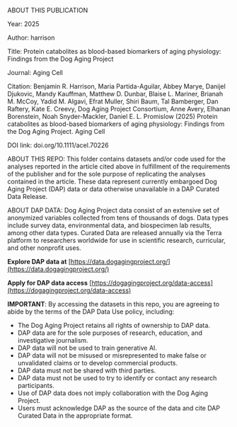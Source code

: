 ABOUT THIS PUBLICATION

Year: 2025

Author: harrison

Title: Protein catabolites as blood-based biomarkers of aging physiology: Findings from the Dog Aging Project

Journal: Aging Cell 
  
Citation: Benjamin R. Harrison, Maria Partida-Aguilar, Abbey Marye, Danijel Djukovic, Mandy Kauffman, Matthew D. Dunbar, Blaise L. Mariner, Brianah M. McCoy, Yadid M. Algavi, Efrat Muller, Shiri Baum, Tal Bamberger, Dan Raftery, Kate E. Creevy, Dog Aging Project Consortium, Anne Avery, Elhanan Borenstein, Noah Snyder-Mackler, Daniel E. L. Promislow (2025) Protein catabolites as blood-based biomarkers of aging physiology: Findings from the Dog Aging Project. Aging Cell

DOI link: doi.org/10.1111/acel.70226

ABOUT THIS REPO: This folder contains datasets and/or code used for the analyses reported in the article cited above in fulfillment of the requirements of the publisher and for the sole purpose of replicating the analyses contained in the article. These data represent currently embargoed Dog Aging Project (DAP) data or data otherwise unavailable in a DAP Curated Data Release.

ABOUT DAP DATA: Dog Aging Project data consist of an extensive set of anonymized variables collected from tens of thousands of dogs. Data types include survey data, environmental data, and biospecimen lab results, among other data types. Curated Data are released annually via the Terra platform to researchers worldwide for use in scientific research, curricular, and other nonprofit uses.

**Explore DAP data at** [https://data.dogagingproject.org/](https://data.dogagingproject.org/)

**Apply for DAP data access** [https://dogagingproject.org/data-access](https://dogagingproject.org/data-access)

**IMPORTANT**: By accessing the datasets in this repo, you are agreeing to abide by the terms of the DAP Data Use policy, including:

* The Dog Aging Project retains all rights of ownership to DAP data.
* DAP data are for the sole purposes of research, education, and investigative journalism. 
* DAP data will not be used to train generative AI. 
* DAP data will not be misused or misrepresented to make false or unvalidated claims or to develop commercial products.
* DAP data must not be shared with third parties.
* DAP data must not be used to try to identify or contact any research participants.
* Use of DAP data does not imply collaboration with the Dog Aging Project.
* Users must acknowledge DAP as the source of the data and cite DAP Curated Data in the appropriate format. 
